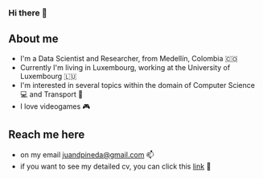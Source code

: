 ### Hi there 👋

## About me
* I'm a Data Scientist and Researcher, from Medellín, Colombia 🇨🇴
* Currently I'm living in Luxembourg, working at the University of Luxembourg 🇱🇺
* I'm interested in several topics within the domain of Computer Science 💻 and Transport 🚋
* I love videogames 🎮

## Reach me here
* on my email juandpineda@gmail.com 📫
* if you want to see my detailed cv, you can click this [link](https://www.bit.ly/CV_Pineda) 🥇

